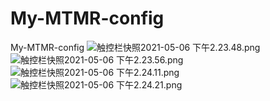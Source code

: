 # My-MTMR-config
 My-MTMR-config
 ![触控栏快照2021-05-06 下午2.23.48.png](https://i.loli.net/2021/05/06/NpWkfIc7Ayl3GuU.png)
 ![触控栏快照2021-05-06 下午2.23.56.png](https://i.loli.net/2021/05/06/szmGItH539rePdg.png)
 ![触控栏快照2021-05-06 下午2.24.11.png](https://i.loli.net/2021/05/06/8IuiEPMtrFlQfHe.png)
 ![触控栏快照2021-05-06 下午2.24.21.png](https://i.loli.net/2021/05/06/OZWdLXN5vbSexJq.png)

